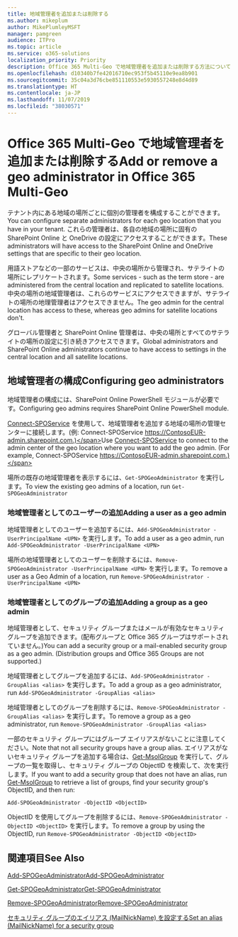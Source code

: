```yaml
---
title: 地域管理者を追加または削除する
ms.author: mikeplum
author: MikePlumleyMSFT
manager: pamgreen
audience: ITPro
ms.topic: article
ms.service: o365-solutions
localization_priority: Priority
description: Office 365 Multi-Geo で地域管理者を追加または削除する方法について説明します。
ms.openlocfilehash: d10340b7fe42016710ec953f5b45110e9ea8b901
ms.sourcegitcommit: 35c04a3d76cbe851110553e5930557248e8d4d89
ms.translationtype: HT
ms.contentlocale: ja-JP
ms.lasthandoff: 11/07/2019
ms.locfileid: "38030571"
---
```

# <a name="add-or-remove-a-geo-administrator-in-office-365-multi-geo"></a><span data-ttu-id="6e476-103">Office 365 Multi-Geo で地域管理者を追加または削除する</span><span class="sxs-lookup"><span data-stu-id="6e476-103">Add or remove a geo administrator in Office 365 Multi-Geo</span></span>

<span data-ttu-id="6e476-104">テナント内にある地域の場所ごとに個別の管理者を構成することができます。</span><span class="sxs-lookup"><span data-stu-id="6e476-104">You can configure separate administrators for each geo location that you have in your tenant.</span></span> <span data-ttu-id="6e476-105">これらの管理者は、各自の地域の場所に固有の SharePoint Online と OneDrive の設定にアクセスすることができます。</span><span class="sxs-lookup"><span data-stu-id="6e476-105">These administrators will have access to the SharePoint Online and OneDrive settings that are specific to their geo location.</span></span>

<span data-ttu-id="6e476-106">用語ストアなどの一部のサービスは、中央の場所から管理され、サテライトの場所にレプリケートされます。</span><span class="sxs-lookup"><span data-stu-id="6e476-106">Some services - such as the term store - are administered from the central location and replicated to satellite locations.</span></span> <span data-ttu-id="6e476-107">中央の場所の地域管理者は、これらのサービスにアクセスできますが、サテライトの場所の地理管理者はアクセスできません。</span><span class="sxs-lookup"><span data-stu-id="6e476-107">The geo admin for the central location has access to these, whereas geo admins for satellite locations don't.</span></span>

<span data-ttu-id="6e476-108">グローバル管理者と SharePoint Online 管理者は、中央の場所とすべてのサテライトの場所の設定に引き続きアクセスできます。</span><span class="sxs-lookup"><span data-stu-id="6e476-108">Global administrators and SharePoint Online administrators continue to have access to settings in the central location and all satellite locations.</span></span>

## <a name="configuring-geo-administrators"></a><span data-ttu-id="6e476-109">地域管理者の構成</span><span class="sxs-lookup"><span data-stu-id="6e476-109">Configuring geo administrators</span></span>

<span data-ttu-id="6e476-110">地域管理者の構成には、SharePoint Online PowerShell モジュールが必要です。</span><span class="sxs-lookup"><span data-stu-id="6e476-110">Configuring geo admins requires SharePoint Online PowerShell module.</span></span>

<span data-ttu-id="6e476-111">[Connect-SPOService](https://docs.microsoft.com/powershell/module/sharepoint-online/Connect-SPOService) を使用して、地域管理者を追加する地域の場所の管理センターに接続します。(例: Connect-SPOService  https://ContosoEUR-admin.sharepoint.com.)</span><span class="sxs-lookup"><span data-stu-id="6e476-111">Use [Connect-SPOService](https://docs.microsoft.com/powershell/module/sharepoint-online/Connect-SPOService) to connect to the admin center of the geo location where you want to add the geo admin. (For example, Connect-SPOService  https://ContosoEUR-admin.sharepoint.com.)</span></span>

<span data-ttu-id="6e476-112">場所の既存の地域管理者を表示するには、`Get-SPOGeoAdministrator` を実行します。</span><span class="sxs-lookup"><span data-stu-id="6e476-112">To view the existing geo admins of a location, run `Get-SPOGeoAdministrator`</span></span>

### <a name="adding-a-user-as-a-geo-admin"></a><span data-ttu-id="6e476-113">地域管理者としてのユーザーの追加</span><span class="sxs-lookup"><span data-stu-id="6e476-113">Adding a user as a geo admin</span></span>

<span data-ttu-id="6e476-114">地域管理者としてのユーザーを追加するには、`Add-SPOGeoAdministrator -UserPrincipalName <UPN>` を実行します。</span><span class="sxs-lookup"><span data-stu-id="6e476-114">To add a user as a geo admin, run `Add-SPOGeoAdministrator -UserPrincipalName <UPN>`</span></span>

<span data-ttu-id="6e476-115">場所の地域管理者としてのユーザーを削除するには、`Remove-SPOGeoAdministrator -UserPrincipalName <UPN>` を実行します。</span><span class="sxs-lookup"><span data-stu-id="6e476-115">To remove a user as a Geo Admin of a location, run  `Remove-SPOGeoAdministrator -UserPrincipalName <UPN>`</span></span>

### <a name="adding-a-group-as-a-geo-admin"></a><span data-ttu-id="6e476-116">地域管理者としてのグループの追加</span><span class="sxs-lookup"><span data-stu-id="6e476-116">Adding a group as a geo admin</span></span>

<span data-ttu-id="6e476-117">地域管理者として、セキュリティ グループまたはメールが有効なセキュリティ グループを追加できます。(配布グループと Office 365 グループはサポートされていません。)</span><span class="sxs-lookup"><span data-stu-id="6e476-117">You can add a security group or a mail-enabled security group as a geo admin. (Distribution groups and Office 365 Groups are not supported.)</span></span>

<span data-ttu-id="6e476-118">地域管理者としてグループを追加するには、`Add-SPOGeoAdministrator -GroupAlias <alias>` を実行します。</span><span class="sxs-lookup"><span data-stu-id="6e476-118">To add a group as a geo administrator, run `Add-SPOGeoAdministrator -GroupAlias <alias>`</span></span>

<span data-ttu-id="6e476-119">地域管理者としてのグループを削除するには、`Remove-SPOGeoAdministrator -GroupAlias <alias>` を実行します。</span><span class="sxs-lookup"><span data-stu-id="6e476-119">To remove a group as a geo administrator, run `Remove-SPOGeoAdministrator -GroupAlias <alias>`</span></span>

<span data-ttu-id="6e476-120">一部のセキュリティ グループにはグループ エイリアスがないことに注意してください。</span><span class="sxs-lookup"><span data-stu-id="6e476-120">Note that not all security groups have a group alias.</span></span> <span data-ttu-id="6e476-121">エイリアスがないセキュリティ グループを追加する場合は、[Get-MsolGroup](https://docs.microsoft.com/powershell/module/msonline/get-msolgroup) を実行して、グループの一覧を取得し、セキュリティ グループの ObjectID を検索して、次を実行します。</span><span class="sxs-lookup"><span data-stu-id="6e476-121">If you want to add a security group that does not have an alias, run [Get-MsolGroup](https://docs.microsoft.com/powershell/module/msonline/get-msolgroup) to retrieve a list of groups, find your security group's ObjectID, and then run:</span></span>

`Add-SPOGeoAdministrator -ObjectID <ObjectID>`

<span data-ttu-id="6e476-122">ObjectID を使用してグループを削除するには、`Remove-SPOGeoAdministrator -ObjectID <ObjectID>` を実行します。</span><span class="sxs-lookup"><span data-stu-id="6e476-122">To remove a group by using the ObjectID, run `Remove-SPOGeoAdministrator -ObjectID <ObjectID>`</span></span>

## <a name="see-also"></a><span data-ttu-id="6e476-123">関連項目</span><span class="sxs-lookup"><span data-stu-id="6e476-123">See Also</span></span>

[<span data-ttu-id="6e476-124">Add-SPOGeoAdministrator</span><span class="sxs-lookup"><span data-stu-id="6e476-124">Add-SPOGeoAdministrator</span></span>](https://docs.microsoft.com/powershell/module/sharepoint-online/add-spogeoadministrator)

[<span data-ttu-id="6e476-125">Get-SPOGeoAdministrator</span><span class="sxs-lookup"><span data-stu-id="6e476-125">Get-SPOGeoAdministrator</span></span>](https://docs.microsoft.com/powershell/module/sharepoint-online/get-spogeoadministrator)

[<span data-ttu-id="6e476-126">Remove-SPOGeoAdministrator</span><span class="sxs-lookup"><span data-stu-id="6e476-126">Remove-SPOGeoAdministrator</span></span>](https://docs.microsoft.com/powershell/module/sharepoint-online/remove-spogeoadministrator)

[<span data-ttu-id="6e476-127">セキュリティ グループのエイリアス (MailNickName) を設定する</span><span class="sxs-lookup"><span data-stu-id="6e476-127">Set an alias (MailNickName) for a security group</span></span>](https://docs.microsoft.com/powershell/module/azuread/set-azureadgroup)
